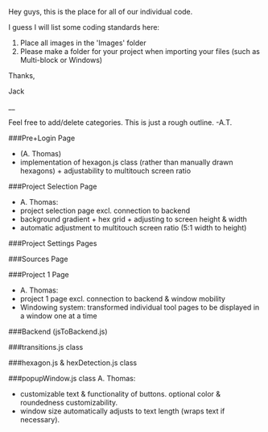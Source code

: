 Hey guys, this is the place for all of our individual code. 

I guess I will list some coding standards here:
1. Place all images in the 'Images' folder
2. Please make a folder for your project when importing your files (such as Multi-block or Windows)

Thanks,

Jack

__

Feel free to add/delete categories. This is just a rough outline. -A.T.


###Pre+Login Page
- (A. Thomas)
- implementation of hexagon.js class (rather than manually drawn hexagons) + adjustability to multitouch screen ratio


###Project Selection Page
- A. Thomas:
- project selection page excl. connection to backend
- background gradient + hex grid + adjusting to screen height & width
- automatic adjustment to multitouch screen ratio (5:1 width to height)




###Project Settings Pages




###Sources Page




###Project 1 Page
- A. Thomas:
- project 1 page excl. connection to backend & window mobility
- Windowing system: transformed individual tool pages to be displayed in a window one at a time




###Backend (jsToBackend.js)




###transitions.js class




###hexagon.js & hexDetection.js class




###popupWindow.js class
A. Thomas:
- customizable text & functionality of buttons. optional color & roundedness customizability.
- window size automatically adjusts to text length (wraps text if necessary).




